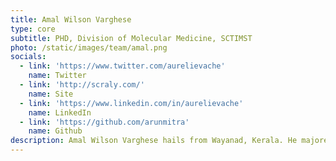 ```yaml
---
title: Amal Wilson Varghese 
type: core
subtitle: PHD, Division of Molecular Medicine, SCTIMST
photo: /static/images/team/amal.png
socials:
  - link: 'https://www.twitter.com/aurelievache'
    name: Twitter
  - link: 'http://scraly.com/'
    name: Site
  - link: 'https://www.linkedin.com/in/aurelievache'
    name: LinkedIn
  - link: 'https://github.com/arunmitra'
    name: Github
description: Amal Wilson Varghese hails from Wayanad, Kerala. He majored in Molecular biology from University of Mysore and is currently pursuing PhD at Division of molecular medicine, SCTIMST. He is driven by his passion towards biology and looks for ways to improve the existence of an organism. His area of interest includes molecular biology, neurobiology, and therapeutics.
---
```


